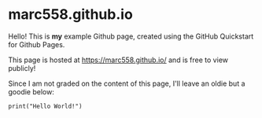 # marc558.github.io

Hello! This is **my** example Github page, created using the GitHub Quickstart for Github Pages.

This page is hosted at https://marc558.github.io/ and is free to view publicly!

Since I am not graded on the content of this page, I'll leave an oldie but a goodie below:

`print("Hello World!")`
